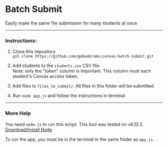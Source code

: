 # Batch Submit
Easily make the same file submission for many students at once
<hr>

### Instructions:
1. Clone this repository  
`git clone https://github.com/gabeabrams/canvas-batch-submit.git`  

2. Add students to the `students.csv` CSV file.  
Note: only the "token" column is important. This column must each student's Canvas access token.  

3. Add files to `files_to_submit/`. All files in this folder will be submitted.  

4. Run `node app.js` and follow the instructions in terminal.

<hr>

### More Help

You need `node.js` to run this script. This tool was tested on v6.10.3.  
[Download/Install Node](https://nodejs.org/en/download/)

To run the app, you must be in the terminal in the same folder as `app.js`. 